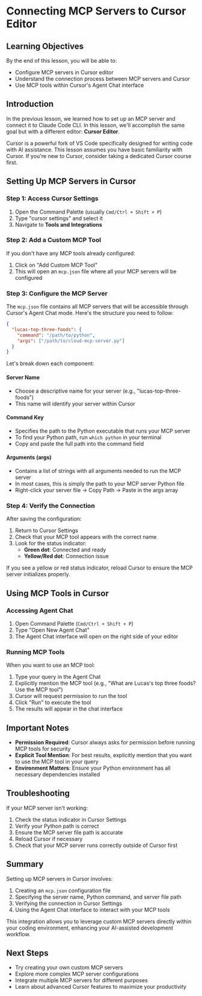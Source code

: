# Connecting MCP Servers to Cursor Editor

## Learning Objectives

By the end of this lesson, you will be able to:
- Configure MCP servers in Cursor editor
- Understand the connection process between MCP servers and Cursor
- Use MCP tools within Cursor's Agent Chat interface

## Introduction

In the previous lesson, we learned how to set up an MCP server and connect it to Claude Code CLI. In this lesson, we'll accomplish the same goal but with a different editor: **Cursor Editor**.

Cursor is a powerful fork of VS Code specifically designed for writing code with AI assistance. This lesson assumes you have basic familiarity with Cursor. If you're new to Cursor, consider taking a dedicated Cursor course first.

## Setting Up MCP Servers in Cursor

### Step 1: Access Cursor Settings

1. Open the Command Palette (usually `Cmd/Ctrl + Shift + P`)
2. Type "cursor settings" and select it
3. Navigate to **Tools and Integrations**

### Step 2: Add a Custom MCP Tool

If you don't have any MCP tools already configured:
1. Click on "Add Custom MCP Tool"
2. This will open an `mcp.json` file where all your MCP servers will be configured

### Step 3: Configure the MCP Server

The `mcp.json` file contains all MCP servers that will be accessible through Cursor's Agent Chat mode. Here's the structure you need to follow:

```json
{
  "lucas-top-three-foods": {
    "command": "/path/to/python",
    "args": ["/path/to/cloud-mcp-server.py"]
  }
}
```

Let's break down each component:

#### Server Name
- Choose a descriptive name for your server (e.g., "lucas-top-three-foods")
- This name will identify your server within Cursor

#### Command Key
- Specifies the path to the Python executable that runs your MCP server
- To find your Python path, run `which python` in your terminal
- Copy and paste the full path into the command field

#### Arguments (args)
- Contains a list of strings with all arguments needed to run the MCP server
- In most cases, this is simply the path to your MCP server Python file
- Right-click your server file → Copy Path → Paste in the args array

### Step 4: Verify the Connection

After saving the configuration:
1. Return to Cursor Settings
2. Check that your MCP tool appears with the correct name
3. Look for the status indicator:
   - **Green dot**: Connected and ready
   - **Yellow/Red dot**: Connection issue

If you see a yellow or red status indicator, reload Cursor to ensure the MCP server initializes properly.

## Using MCP Tools in Cursor

### Accessing Agent Chat

1. Open Command Palette (`Cmd/Ctrl + Shift + P`)
2. Type "Open New Agent Chat"
3. The Agent Chat interface will open on the right side of your editor

### Running MCP Tools

When you want to use an MCP tool:
1. Type your query in the Agent Chat
2. Explicitly mention the MCP tool (e.g., "What are Lucas's top three foods? Use the MCP tool")
3. Cursor will request permission to run the tool
4. Click "Run" to execute the tool
5. The results will appear in the chat interface

## Important Notes

- **Permission Required**: Cursor always asks for permission before running MCP tools for security
- **Explicit Tool Mention**: For best results, explicitly mention that you want to use the MCP tool in your query
- **Environment Matters**: Ensure your Python environment has all necessary dependencies installed

## Troubleshooting

If your MCP server isn't working:
1. Check the status indicator in Cursor Settings
2. Verify your Python path is correct
3. Ensure the MCP server file path is accurate
4. Reload Cursor if necessary
5. Check that your MCP server runs correctly outside of Cursor first

## Summary

Setting up MCP servers in Cursor involves:
1. Creating an `mcp.json` configuration file
2. Specifying the server name, Python command, and server file path
3. Verifying the connection in Cursor Settings
4. Using the Agent Chat interface to interact with your MCP tools

This integration allows you to leverage custom MCP servers directly within your coding environment, enhancing your AI-assisted development workflow.

## Next Steps

- Try creating your own custom MCP servers
- Explore more complex MCP server configurations
- Integrate multiple MCP servers for different purposes
- Learn about advanced Cursor features to maximize your productivity